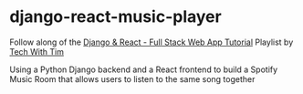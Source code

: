 # django-react-music-player

Follow along of the [Django & React - Full Stack Web App Tutorial](https://www.youtube.com/playlist?list=PLzMcBGfZo4-kCLWnGmK0jUBmGLaJxvi4j) Playlist by [Tech With Tim](https://www.youtube.com/@TechWithTim)

Using a Python Django backend and a React frontend to build a Spotify Music Room that allows users to listen to the same song together
